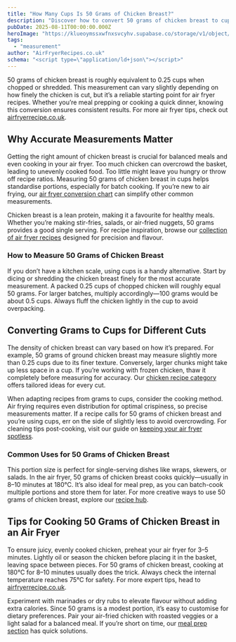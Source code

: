 ```yaml
---
title: "How Many Cups Is 50 Grams of Chicken Breast?"
description: "Discover how to convert 50 grams of chicken breast to cups for perfect air fryer recipes every time. Get precise measurements now!"
pubDate: 2025-08-11T00:00:00.000Z
heroImage: "https://klueoymssxwfnxsvcyhv.supabase.co/storage/v1/object/public/md/how-many-cups-is-50-grams-of-chicken-breast-9129a8e2.webp"
tags:
  - "measurement"
author: "AirFryerRecipes.co.uk"
schema: "<script type=\"application/ld+json\"></script>"
---
```


<p>50 grams of chicken breast is roughly equivalent to 0.25 cups when chopped or shredded. This measurement can vary slightly depending on how finely the chicken is cut, but it’s a reliable starting point for air fryer recipes. Whether you’re meal prepping or cooking a quick dinner, knowing this conversion ensures consistent results. For more air fryer tips, check out <a href=https://www.airfryerrecipe.co.uk>airfryerrecipe.co.uk</a>.</p>  

<h2>Why Accurate Measurements Matter</h2>  
<p>Getting the right amount of chicken breast is crucial for balanced meals and even cooking in your air fryer. Too much chicken can overcrowd the basket, leading to unevenly cooked food. Too little might leave you hungry or throw off recipe ratios. Measuring 50 grams of chicken breast in cups helps standardise portions, especially for batch cooking. If you’re new to air frying, our <a href=https://www.airfryerrecipe.co.uk/air-fryer-conversion-chart>air fryer conversion chart</a> can simplify other common measurements.</p>  

<p>Chicken breast is a lean protein, making it a favourite for healthy meals. Whether you’re making stir-fries, salads, or air-fried nuggets, 50 grams provides a good single serving. For recipe inspiration, browse our <a href=https://www.airfryerrecipe.co.uk/recipes>collection of air fryer recipes</a> designed for precision and flavour.</p>  

<h3>How to Measure 50 Grams of Chicken Breast</h3>  
<p>If you don’t have a kitchen scale, using cups is a handy alternative. Start by dicing or shredding the chicken breast finely for the most accurate measurement. A packed 0.25 cups of chopped chicken will roughly equal 50 grams. For larger batches, multiply accordingly—100 grams would be about 0.5 cups. Always fluff the chicken lightly in the cup to avoid overpacking.</p>  

<h2>Converting Grams to Cups for Different Cuts</h2>  
<p>The density of chicken breast can vary based on how it’s prepared. For example, 50 grams of ground chicken breast may measure slightly more than 0.25 cups due to its finer texture. Conversely, larger chunks might take up less space in a cup. If you’re working with frozen chicken, thaw it completely before measuring for accuracy. Our <a href=https://www.airfryerrecipe.co.uk/recipe-category/chicken>chicken recipe category</a> offers tailored ideas for every cut.</p>  

<p>When adapting recipes from grams to cups, consider the cooking method. Air frying requires even distribution for optimal crispiness, so precise measurements matter. If a recipe calls for 50 grams of chicken breast and you’re using cups, err on the side of slightly less to avoid overcrowding. For cleaning tips post-cooking, visit our guide on <a href=https://www.airfryerrecipe.co.uk/air-fryer-cleaner>keeping your air fryer spotless</a>.</p>  

<h3>Common Uses for 50 Grams of Chicken Breast</h3>  
<p>This portion size is perfect for single-serving dishes like wraps, skewers, or salads. In the air fryer, 50 grams of chicken breast cooks quickly—usually in 8–10 minutes at 180°C. It’s also ideal for meal prep, as you can batch-cook multiple portions and store them for later. For more creative ways to use 50 grams of chicken breast, explore our <a href=https://www.airfryerrecipe.co.uk/recipes>recipe hub</a>.</p>  

<h2>Tips for Cooking 50 Grams of Chicken Breast in an Air Fryer</h2>  
<p>To ensure juicy, evenly cooked chicken, preheat your air fryer for 3–5 minutes. Lightly oil or season the chicken before placing it in the basket, leaving space between pieces. For 50 grams of chicken breast, cooking at 180°C for 8–10 minutes usually does the trick. Always check the internal temperature reaches 75°C for safety. For more expert tips, head to <a href=https://www.airfryerrecipe.co.uk>airfryerrecipe.co.uk</a>.</p>  

<p>Experiment with marinades or dry rubs to elevate flavour without adding extra calories. Since 50 grams is a modest portion, it’s easy to customise for dietary preferences. Pair your air-fried chicken with roasted veggies or a light salad for a balanced meal. If you’re short on time, our <a href=https://www.airfryerrecipe.co.uk/recipe-category/meal-prep>meal prep section</a> has quick solutions.</p>